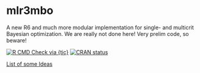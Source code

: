 # mlr3mbo

A new R6 and much more modular implementation for single- and multicrit Bayesian optimization.
We are really not done here! Very prelim code, so beware!

<!-- badges: start -->
[![R CMD Check via {tic}](https://github.com/mlr-org/mlr3mbo/workflows/R%20CMD%20Check%20via%20{tic}/badge.svg?branch=master)](https://github.com/mlr-org/mlr3mbo/actions)
[![CRAN status](https://www.r-pkg.org/badges/version/mlr3mbo)](https://cran.r-project.org/package=mlr3mbo)
<!-- badges: end -->

[List of some Ideas](https://github.com/mb706/okmbo/tree/master/todo-files)
